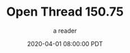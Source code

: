---
layout: podcast
title: "Open Thread 150.75"
author: a reader
description: https://slatestarcodex.com/2020/04/01/open-thread-150-75/
date: 2020-04-01 08:00:00 PDT
length: 58847
duration: 15
guid: open-thread-150-75
---